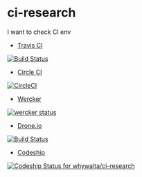 # ci-research

I want to check CI env

- [Travis CI](https://travis-ci.org/whywaita/ci-research) 

[![Build Status](https://travis-ci.org/whywaita/ci-research.svg)](https://travis-ci.org/whywaita/ci-research)

- [Circle CI](https://circleci.com/gh/whywaita/ci-research) 

[![CircleCI](https://circleci.com/gh/whywaita/ci-research.svg?style=svg)](https://circleci.com/gh/whywaita/ci-research)

- [Wercker](https://app.wercker.com/#applications/574016a14933d8d12728d209) 

[![wercker status](https://app.wercker.com/status/96d83579e7c36e8170dea002bd8d14a7/m "wercker status")](https://app.wercker.com/project/bykey/96d83579e7c36e8170dea002bd8d14a7)

- [Drone.io](https://drone.io/github.com/whywaita/ci-research)

[![Build Status](https://cloud.drone.io/api/badges/whywaita/ci-research/status.svg)](https://cloud.drone.io/whywaita/ci-research)

- [Codeship](https://codeship.com/projects/153474)

[ ![Codeship Status for whywaita/ci-research](https://codeship.com/projects/60e21bf0-0172-0134-60cf-1a75d84bae9b/status?branch=master)](https://codeship.com/projects/153474)
